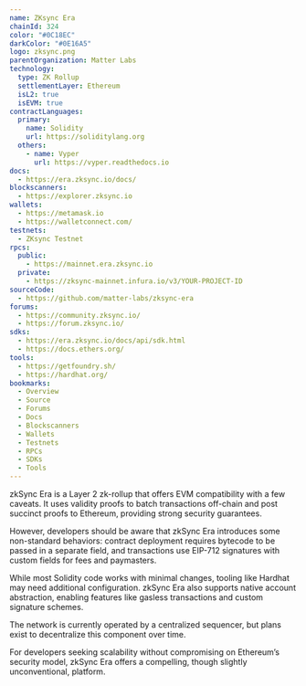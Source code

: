 ```yaml
---
name: ZKsync Era
chainId: 324
color: "#0C18EC"
darkColor: "#0E16A5"
logo: zksync.png
parentOrganization: Matter Labs
technology:
  type: ZK Rollup
  settlementLayer: Ethereum
  isL2: true
  isEVM: true
contractLanguages:
  primary:
    name: Solidity
    url: https://soliditylang.org
  others:
    - name: Vyper
      url: https://vyper.readthedocs.io
docs:
  - https://era.zksync.io/docs/
blockscanners:
  - https://explorer.zksync.io
wallets:
  - https://metamask.io
  - https://walletconnect.com/
testnets:
  - ZKsync Testnet
rpcs:
  public:
    - https://mainnet.era.zksync.io
  private:
    - https://zksync-mainnet.infura.io/v3/YOUR-PROJECT-ID
sourceCode:
  - https://github.com/matter-labs/zksync-era
forums:
  - https://community.zksync.io/
  - https://forum.zksync.io/
sdks:
  - https://era.zksync.io/docs/api/sdk.html
  - https://docs.ethers.org/
tools:
  - https://getfoundry.sh/
  - https://hardhat.org/
bookmarks:
  - Overview
  - Source
  - Forums
  - Docs
  - Blockscanners
  - Wallets
  - Testnets
  - RPCs
  - SDKs
  - Tools
---
```


zkSync Era is a Layer 2 zk-rollup that offers EVM compatibility with a few caveats. It uses validity proofs to batch transactions off-chain and post succinct proofs to Ethereum, providing strong security guarantees.

However, developers should be aware that zkSync Era introduces some non-standard behaviors: contract deployment requires bytecode to be passed in a separate field, and transactions use EIP-712 signatures with custom fields for fees and paymasters.

While most Solidity code works with minimal changes, tooling like Hardhat may need additional configuration. zkSync Era also supports native account abstraction, enabling features like gasless transactions and custom signature schemes.

The network is currently operated by a centralized sequencer, but plans exist to decentralize this component over time.

For developers seeking scalability without compromising on Ethereum’s security model, zkSync Era offers a compelling, though slightly unconventional, platform.